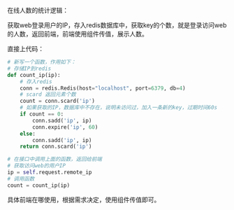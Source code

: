 在线人数的统计逻辑：

​	获取web登录用户的IP，存入redis数据库中，获取key的个数，就是登录访问web的人数，返回前端，前端使用组件传值，展示人数。

直接上代码：

```python
# 新写一个函数，作用如下：
# 存储IP到redis
def count_ip(ip):
    # 存入redis
    conn = redis.Redis(host="localhost", port=6379, db=4)
    # scard 返回元素个数
    count = conn.scard('ip')
    # 如果获取的IP，数据库中不存在，说明未访问过，加入一条新的key，过期时间60s
    if count == 0:
        conn.sadd('ip', ip)
        conn.expire('ip', 60)
    else:
        conn.sadd('ip', ip)
    return conn.scard('ip')
```

```python
# 在接口中调用上面的函数，返回给前端
# 获取访问web的用户IP
ip = self.request.remote_ip
# 调用函数
count = count_ip(ip)
```

具体前端在哪使用，根据需求决定，使用组件传值即可。

